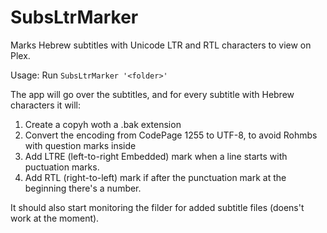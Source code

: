 # SubsLtrMarker
Marks Hebrew subtitles with Unicode LTR and RTL characters to view on Plex.

Usage:
Run `SubsLtrMarker '<folder>'`

The app will go over the subtitles, and for every subtitle with Hebrew characters it will:
1. Create a copyh woth a .bak extension
2. Convert the encoding from CodePage 1255 to UTF-8, to avoid Rohmbs with question marks inside
3. Add LTRE (left-to-right Embedded) mark when a line starts with puctuation marks.
4. Add RTL (right-to-left) mark if after the punctuation mark at the beginning there's a number.

It should also start monitoring the filder for added subtitle files (doens't work at the moment).